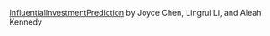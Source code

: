 [InfluentialInvestmentPrediction](https://github.com/joyceccy/InfluentialInvestmentPrediction) by Joyce Chen, Lingrui Li, and Aleah Kennedy
